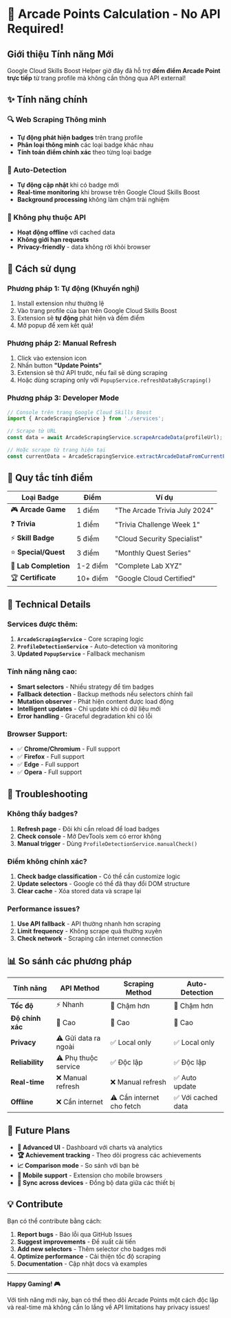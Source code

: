 # 🎯 Arcade Points Calculation - No API Required!

## Giới thiệu Tính năng Mới

Google Cloud Skills Boost Helper giờ đây đã hỗ trợ **đếm điểm Arcade Point trực tiếp** từ trang profile mà không cần thông qua API external!

## ✨ Tính năng chính

### 🔍 Web Scraping Thông minh
- **Tự động phát hiện badges** trên trang profile
- **Phân loại thông minh** các loại badge khác nhau  
- **Tính toán điểm chính xác** theo từng loại badge

### 🤖 Auto-Detection
- **Tự động cập nhật** khi có badge mới
- **Real-time monitoring** khi browse trên Google Cloud Skills Boost
- **Background processing** không làm chậm trải nghiệm

### 💪 Không phụ thuộc API
- **Hoạt động offline** với cached data
- **Không giới hạn requests**
- **Privacy-friendly** - data không rời khỏi browser

## 🚀 Cách sử dụng

### Phương pháp 1: Tự động (Khuyến nghị)

1. Install extension như thường lệ
2. Vào trang profile của bạn trên Google Cloud Skills Boost
3. Extension sẽ **tự động** phát hiện và đếm điểm
4. Mở popup để xem kết quả!

### Phương pháp 2: Manual Refresh

1. Click vào extension icon
2. Nhấn button **"Update Points"**  
3. Extension sẽ thử API trước, nếu fail sẽ dùng scraping
4. Hoặc dùng scraping only với `PopupService.refreshDataByScraping()`

### Phương pháp 3: Developer Mode

```javascript
// Console trên trang Google Cloud Skills Boost
import { ArcadeScrapingService } from './services';

// Scrape từ URL
const data = await ArcadeScrapingService.scrapeArcadeData(profileUrl);

// Hoặc scrape từ trang hiện tại  
const currentData = ArcadeScrapingService.extractArcadeDataFromCurrentPage();
```

## 🎯 Quy tắc tính điểm

| Loại Badge | Điểm | Ví dụ |
|------------|------|-------|
| 🎮 **Arcade Game** | 1 điểm | "The Arcade Trivia July 2024" |
| ❓ **Trivia** | 1 điểm | "Trivia Challenge Week 1" |  
| ⚡ **Skill Badge** | 5 điểm | "Cloud Security Specialist" |
| ⭐ **Special/Quest** | 3 điểm | "Monthly Quest Series" |
| 🧪 **Lab Completion** | 1-2 điểm | "Complete Lab XYZ" |
| 🏆 **Certificate** | 10+ điểm | "Google Cloud Certified" |

## 🔧 Technical Details

### Services được thêm:

1. **`ArcadeScrapingService`** - Core scraping logic
2. **`ProfileDetectionService`** - Auto-detection và monitoring
3. **Updated `PopupService`** - Fallback mechanism

### Tính năng nâng cao:

- **Smart selectors** - Nhiều strategy để tìm badges
- **Fallback detection** - Backup methods nếu selectors chính fail  
- **Mutation observer** - Phát hiện content được load động
- **Intelligent updates** - Chỉ update khi có dữ liệu mới
- **Error handling** - Graceful degradation khi có lỗi

### Browser Support:

- ✅ **Chrome/Chromium** - Full support
- ✅ **Firefox** - Full support  
- ✅ **Edge** - Full support
- ✅ **Opera** - Full support

## 🐛 Troubleshooting

### Không thấy badges?

1. **Refresh page** - Đôi khi cần reload để load badges
2. **Check console** - Mở DevTools xem có error không
3. **Manual trigger** - Dùng `ProfileDetectionService.manualCheck()`

### Điểm không chính xác?

1. **Check badge classification** - Có thể cần customize logic
2. **Update selectors** - Google có thể đã thay đổi DOM structure
3. **Clear cache** - Xóa stored data và scrape lại

### Performance issues?

1. **Use API fallback** - API thường nhanh hơn scraping
2. **Limit frequency** - Không scrape quá thường xuyên
3. **Check network** - Scraping cần internet connection

## 📊 So sánh các phương pháp

| Tính năng | API Method | Scraping Method | Auto-Detection |
|-----------|------------|-----------------|----------------|
| **Tốc độ** | ⚡ Nhanh | 🐌 Chậm hơn | 🐌 Chậm hơn |
| **Độ chính xác** | 🎯 Cao | 🎯 Cao | 🎯 Cao |
| **Privacy** | ⚠️ Gửi data ra ngoài | ✅ Local only | ✅ Local only |
| **Reliability** | ⚠️ Phụ thuộc service | ✅ Độc lập | ✅ Độc lập |
| **Real-time** | ❌ Manual refresh | ❌ Manual refresh | ✅ Auto update |
| **Offline** | ❌ Cần internet | ⚠️ Cần internet cho fetch | ✅ Với cached data |

## 🔮 Future Plans

- **🎨 Advanced UI** - Dashboard với charts và analytics  
- **🏆 Achievement tracking** - Theo dõi progress các achievements
- **📈 Comparison mode** - So sánh với bạn bè
- **📱 Mobile support** - Extension cho mobile browsers
- **🔄 Sync across devices** - Đồng bộ data giữa các thiết bị

## 💡 Contribute

Bạn có thể contribute bằng cách:

1. **Report bugs** - Báo lỗi qua GitHub Issues
2. **Suggest improvements** - Đề xuất cải tiến
3. **Add new selectors** - Thêm selector cho badges mới  
4. **Optimize performance** - Cải thiện tốc độ scraping
5. **Documentation** - Cập nhật docs và examples

---

**Happy Gaming! 🎮**

Với tính năng mới này, bạn có thể theo dõi Arcade Points một cách độc lập và real-time mà không cần lo lắng về API limitations hay privacy issues!
